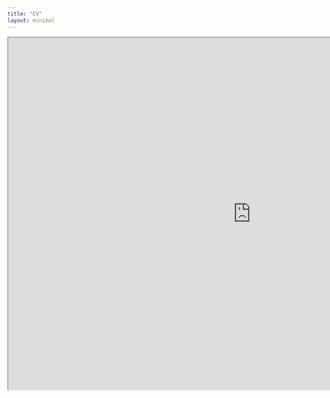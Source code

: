 ```yaml
---
title: "CV"
layout: minimal
---
```


<iframe src="https://drive.google.com/file/d/1SC0mjhvLIKTDJ1uBRhyLkljUdJSark6n/preview" width="1100" height="800"></iframe>

